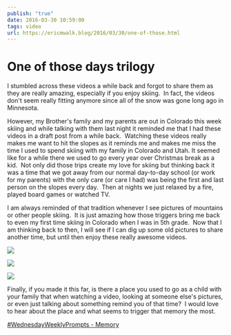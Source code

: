 ```yaml
---
publish: "true"
date: 2016-03-30 10:59:00
tags: video
url: https://ericmwalk.blog/2016/03/30/one-of-those.html
---
```


# One of those days trilogy

I stumbled across these videos a while back and forgot to share them as they are really amazing, especially if you enjoy skiing.  In fact, the videos don't seem really fitting anymore since all of the snow was gone long ago in Minnesota.

However, my Brother's family and my parents are out in Colorado this week skiing and while talking with them last night it reminded me that I had these videos in a draft post from a while back.  Watching these videos really makes me want to hit the slopes as it reminds me and makes me miss the time I used to spend skiing with my family in Colorado and Utah. It seemed like for a while there we used to go every year over Christmas break as a kid.  Not only did those trips create my love for skiing but thinking back it was a time that we got away from our normal day-to-day school (or work for my parents) with the only care (or care I had) was being the first and last person on the slopes every day.  Then at nights we just relaxed by a fire, played board games or watched TV.

I am always reminded of that tradition whenever I see pictures of mountains or other people skiing.  It is just amazing how those triggers bring me back to even my first time skiing in Colorado when I was in 5th grade.  Now that I am thinking back to then, I will see if I can dig up some old pictures to share another time, but until then enjoy these really awesome videos.

![](https://www.youtube.com/embed/ygxufRprWpY)


![](https://www.youtube.com/embed/yKP7jQknGjs)


![](https://www.youtube.com/embed/R1NagZN2kjY)

Finally, if you made it this far, is there a place you used to go as a child with your family that when watching a video, looking at someone else's pictures, or even just talking about something remind you of that time?  I would love to hear about the place and what seems to trigger that memory the most.

[#WednesdayWeeklyPrompts - Memory](https://bloggersmeetup.wordpress.com/2016/03/30/wednesday-weekly-prompts-2/)
